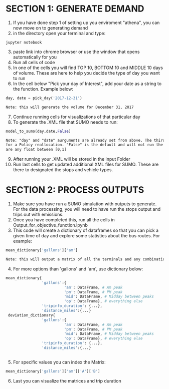 # SECTION 1: GENERATE DEMAND
1. If you have done step 1 of setting up you enviroment "athena", you can now move on to generating demand
2. in the directory open your terminal and type:
```linux
jupyter notebook
```
3. paste link into chrome browser or use the window that opens automatically for you
4. Run all cells of code
5. In one of the cells you will find TOP 10, BOTTOM 10 and MIDDLE 10 days of volume. These are here to help you decide the type of day you want to run
6. In the cell below "Pick your day of Interest", add your date as a string to the function. Example below:
```python
day, date = pick_day('2017-12-31')
```
```html
Note: this will generate the volume for December 31, 2017
```
7. Continue running cells for visualizations of that particular day
8. To generate the .XML file that SUMO needs to run:
```python
model_to_sumo(day,date,False)
```
```html
Note: "day" and "date" aurguments are already set from above. The third aurgument is 
for a Policy reallocation. "False" is the default and will not run the policy. Other options 
are any float between [0,1]
```
9. After running your .XML will be stored in the input Folder
10. Run last cells to get updated additional XML files for SUMO. These are there to designated the stops and vehicle types.

# SECTION 2: PROCESS OUTPUTS
1. Make sure you have run a SUMO simulation with outputs to generate. For the data processing, you will need to have run the stops output and trips out with emissions.
2. Once you have completed this, run all the cells in Output_for_objective_function.ipynb	
3. This code will create a dictionary of dataframes so that you can pick a given time of day and explore some statistics about the bus routes. For example:
```python
mean_dictionary['gallons']['am']
```
```html
Note: this will output a matrix of all the terminals and any combination of routes between them with their respective fuel consumption in gallons during the AM peak
```
4. For more options than 'gallons' and 'am', use dictionary below:
```python
mean_dictionary{
                'gallons':{
                          'am': DataFrame, # Am peak
                          'pm': DataFrame, # PM peak 
                          'mid': DataFrame, # Midday between peaks
                          'op': DataFrame}, # everything else
                'tripinfo_duration': {...},
                'distance_miles':{...}
 deviation_dictionary{
                'gallons':{
                          'am': DataFrame, # Am peak
                          'pm': DataFrame, # PM peak 
                          'mid': DataFrame, # Midday between peaks
                          'op': DataFrame}, # everything else
                'tripinfo_duration': {...},
                'distance_miles':{...}
                          
```
5. For specific values you can index the Matrix:
```python
mean_dictionary['gallons']['am']['A']['B']
```
6. Last you can visualize the matrices and trip duration 
